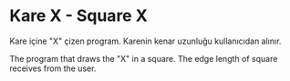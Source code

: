 # Kare X - Square X

Kare içine "X" çizen program. Karenin kenar uzunluğu kullanıcıdan alınır.

The program that draws the "X" in a square. The edge length of square receives from the user.
